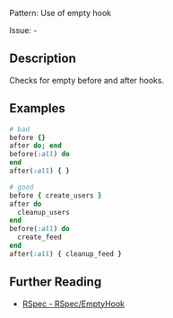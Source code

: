 Pattern: Use of empty hook

Issue: -

## Description

Checks for empty before and after hooks.

## Examples

```ruby
# bad
before {}
after do; end
before(:all) do
end
after(:all) { }

# good
before { create_users }
after do
  cleanup_users
end
before(:all) do
  create_feed
end
after(:all) { cleanup_feed }
```

## Further Reading

* [RSpec - RSpec/EmptyHook](https://rubocop-rspec.readthedocs.io/en/latest/cops_rspec/#rspecemptyhook)